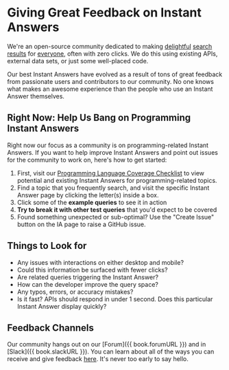 # Giving Great Feedback on Instant Answers

We're an open-source community dedicated to making [delightful](https://duckduckgo.com/?q=who%27s+in+space%3F&ia=answer) [search results](https://duckduckgo.com/?q=tennis+cheatsheet&ia=cheatsheet&iax=1) for [everyone](https://duck.co/ia), often with zero clicks. We do this using existing APIs, external data sets, or just some well-placed code.

Our best Instant Answers have evolved as a result of tons of great feedback from passionate users and contributors to our community. No one knows what makes an awesome experience than the people who use an Instant Answer themselves.

## Right Now: Help Us Bang on Programming Instant Answers

Right now our focus as a community is on programming-related Instant Answers. If you want to help improve Instant Answers and point out issues for the community to work on, here's how to get started:

1. First, visit our [Programming Language Coverage Checklist](https://github.com/duckduckgo/duckduckgo/wiki/Programming-IA-Coverage) to view potential and existing Instant Answers for programming-related topics.
2. Find a topic that you frequently search, and visit the specific Instant Answer page by clicking the letter(s) inside a box.
3. Click some of the **example queries** to see it in action
4. **Try to break it with other test queries** that you'd expect to be covered
5. Found something unexpected or sub-optimal? Use the "Create Issue" button on the IA page to raise a GitHub issue.

## Things to Look for

- Any issues with interactions on either desktop and mobile? 
- Could this information be surfaced with fewer clicks?
- Are related queries triggering the Instant Answer?  
- How can the developer improve the query space?
- Any typos, errors, or accuracy mistakes?
- Is it fast? APIs should respond in under 1 second. Does this particular Instant Answer display quickly?

## Feedback Channels

Our community hangs out on our [Forum]({{ book.forumURL }}) and in [Slack]({{ book.slackURL }}). You can learn about all of the ways you can receive and give feedback [here](http://docs.duckduckhack.com/resources/get-in-touch.html). It's never too early to say hello.


